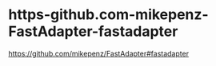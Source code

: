 # https-github.com-mikepenz-FastAdapter-fastadapter
https://github.com/mikepenz/FastAdapter#fastadapter
